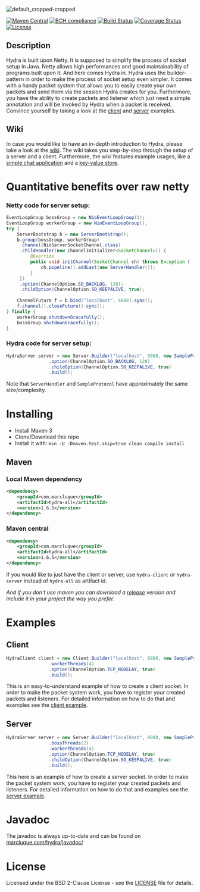 ![default_cropped-cropped](https://user-images.githubusercontent.com/33261455/177019658-1cec9876-022c-45b4-82f5-3a90aedcb4b1.svg)



[![Maven Central](https://maven-badges.herokuapp.com/maven-central/com.marcluque/hydra/badge.svg)](https://maven-badges.herokuapp.com/maven-central/com.marcluque/hydra-all)
[![BCH compliance](https://bettercodehub.com/edge/badge/marcluque/Hydra?branch=master)](https://marcluque.de)
[![Build Status](https://travis-ci.com/marcluque/Hydra.svg?branch=master)](https://travis-ci.com/marcluque/Hydra)
[![Coverage Status](https://coveralls.io/repos/github/marcluque/Hydra/badge.svg?branch=master)](https://coveralls.io/github/marcluque/Hydra?branch=master)
[![License](https://img.shields.io/badge/License-BSD%202--Clause-orange.svg)](https://opensource.org/licenses/BSD-2-Clause)

## Description

Hydra is built upon Netty. It is supposed to simplify the process of socket setup in Java. Netty allows high performances and good maintainability of programs built upon it.
And here comes Hydra in. Hydra uses the builder-pattern in order to make the process of socket setup even simpler. It comes with a handy packet system
that allows you to easily create your own packets and send them via the session Hydra creates for you. Furthermore, you have the ability to create packets and
listener which just need a simple annotation and will be invoked by Hydra when a packet is received.
Convince yourself by taking a look at the [client](https://github.com/marcluque/Hydra/tree/master/example/src/main/java/de/marcluque/hydra/example/client) and [server](https://github.com/marcluque/Hydra/tree/master/example/src/main/java/de/marcluque/hydra/example/server) examples.

## Wiki

In case you would like to have an in-depth introduction to Hydra, please take a look at the [wiki](https://github.com/marcluque/Hydra/wiki).
The wiki takes you step-by-step through the setup of a server and a client. Furthermore, the wiki features example usages,
like a [simple chat application](https://github.com/marcluque/Hydra/wiki/Building-a-simple-chat-application) and a [key-value store](https://github.com/marcluque/Hydra/wiki/Building-a-small-key-value-store).

# Quantitative benefits over raw netty
### Netty code for server setup:
```java
EventLoopGroup bossGroup = new NioEventLoopGroup(1);
EventLoopGroup workerGroup = new NioEventLoopGroup();
try {
    ServerBootstrap b = new ServerBootstrap();
    b.group(bossGroup, workerGroup)
     .channel(NioServerSocketChannel.class)
     .childHandler(new ChannelInitializer<SocketChannel>() {
         @Override
         public void initChannel(SocketChannel ch) throws Exception {
             ch.pipeline().addLast(new ServerHandler());
         }
     })
     .option(ChannelOption.SO_BACKLOG, 128);
     .childOption(ChannelOption.SO_KEEPALIVE, true);
     
    ChannelFuture f = b.bind("localhost", 8888).sync();
    f.channel().closeFuture().sync();
} finally {
    workerGroup.shutdownGracefully();
    bossGroup.shutdownGracefully();
}
```
### Hydra code for server setup:
```java
HydraServer server = new Server.Builder("localhost", 8888, new SampleProtocol())
                .option(ChannelOption.SO_BACKLOG, 128)
                .childOption(ChannelOption.SO_KEEPALIVE, true)
                .build();
```

Note that `ServerHandler` and `SampleProtocol` have approximately the same size/complexity.

# Installing

 * Install Maven 3
 * Clone/Download this repo
 * Install it with: ```mvn -U -Dmaven.test.skip=true clean compile install```

## Maven

### Local Maven dependency

```xml
<dependency>
    <groupId>com.marcluque</groupId>
    <artifactId>hydra-all</artifactId>
    <version>1.6.5</version>
</dependency>
```

### Maven central

```xml
<dependency>
    <groupId>com.marcluque</groupId>
    <artifactId>hydra-all</artifactId>
    <version>1.6.5</version>
</dependency>
```

If you would like to just have the client or server, use `hydra-client` or `hydra-server` instead of `hydra-all` as artifact id.

_And if you don't use maven you can download a [release](https://github.com/marcluque/Hydra/releases) version and include it in your project the way you prefer._

# Examples

## Client

```java
HydraClient client = new Client.Builder("localhost", 8888, new SampleProtocol())
                .workerThreads(4)
                .option(ChannelOption.TCP_NODELAY, true)
                .build();
```

This is an easy-to-understand example of how to create a client socket.
In order to make the packet system work, you have to register your created packets and listeners.
For detailed information on how to do that and examples see the [client example](https://github.com/marcluque/Hydra/tree/master/example/src/main/java/de/marcluque/hydra/example/client).

## Server

```java
HydraServer server = new Server.Builder("localhost", 8888, new SampleProtocol())
                .bossThreads(2)
                .workerThreads(4)
                .option(ChannelOption.TCP_NODELAY, true)
                .childOption(ChannelOption.SO_KEEPALIVE, true)
                .build();
```

This here is an example of how to create a server socket.
In order to make the packet system work, you have to register your created packets and listeners.
For detailed information on how to do that and examples see the [server example](https://github.com/marcluque/Hydra/tree/master/example/src/main/java/de/marcluque/hydra/example/server).

# Javadoc

The javadoc is always up-to-date and can be found on [marcluque.com/hydra/javadoc/](https://marcluque.com/hydra/javadoc/)

# License

Licensed under the BSD 2-Clause License - see the [LICENSE](LICENSE) file for details.
